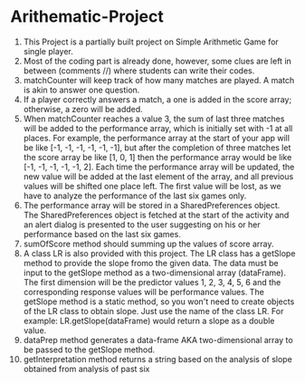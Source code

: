 # Arithematic-Project

1. This Project is a partially built project on Simple Arithmetic Game for single player.
2. Most of the coding part is already done, however, some clues are left in between (comments //) where students can write their codes.
3. matchCounter will keep track of how many matches are played. A match is akin to answer one question.
4. If a player correctly answers a match, a one is added in the score array; otherwise, a zero will be added.
5. When matchCounter reaches a value 3, the sum of last three matches will be added to the performance array, which is initially set with -1 at all places. For example, the performance array at the start of your app will be like [-1, -1, -1, -1, -1, -1], but after the completion of three matches let the score array be like [1, 0, 1] then the performance array would be like [-1, -1, -1, -1, -1, 2]. Each time the performance array will be updated, the new value will be added at the last element of the array, and all previous values will be shifted one place left. The first value will be lost, as we have to analyze the performance of the last six games only.
6. The performance array will be stored in a SharedPreferences object. The SharedPreferences object is fetched at the start of the activity and an alert dialog is presented to the user suggesting on his or her performance based on the last six games.
7. sumOfScore method should summing up the values of score array.
8. A class LR is also provided with this project. The LR class has a getSlope method to provide the slope fromo the given data. The data must be input to the getSlope method as a two-dimensional array (dataFrame). The first dimension will be the predictor values 1, 2, 3, 4, 5, 6 and the corresponding response values will be performance values. The getSlope method is a static method, so you won't need to create objects of the LR class to obtain slope. Just use the name of the class LR. For example: LR.getSlope(dataFrame) would return a slope as a double value.
9. dataPrep method generates a data-frame AKA two-dimensional array to be passed to the getSlope method.
10. getInterpretation method returns a string based on the analysis of slope obtained from analysis of past six
